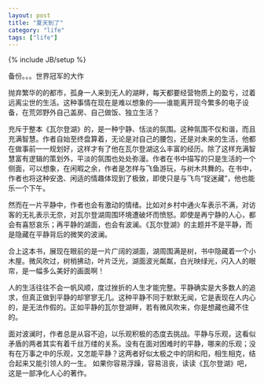 ```yaml
---
layout: post
title: "夏天到了"
category: "life"
tags: ["life"]
---
```

{% include JB/setup %}

备份。。。世界冠军的大作

抛弃繁华的的都市，孤身一人来到无人的湖畔，每天都要经营物质上的盈亏，过着远离尘世的生活。这种事情在现在是难以想象的——谁能离开现今繁多的电子设备，在荒郊野外自己盖房、自己做饭、独立生活？

充斥于整本《瓦尔登湖》的，是一种宁静、恬淡的氛围。这种氛围不仅和谐，而且充满智慧。作者自始至终盘算着，无论是对自己的腰包，还是对未来的生活，他都在做事前一一规划好，这样才有了他在瓦尔登湖这么丰富的经历。除了这样充满智慧富有逻辑的策划外，平淡的氛围也处处弥漫。作者在书中描写的只是生活的一个侧面，可以想象，在闲暇之余，作者是怎样与飞鱼游玩，与树木共舞的。在书中，作者也将这种安逸、闲适的情趣体现到了极致，即使只是与飞鸟“捉迷藏”，他也能乐一个下午。

然而在一片平静中，作者也会有激动的情绪。比如对乡村中通火车表示不满，对访客的无礼表示无奈，对瓦尔登湖周围环境遭破坏而愤怒。即使是再宁静的人心，都会有喜怒哀乐；再平静的湖面，也会有波澜。《瓦尔登湖》的主题并不是平静，而是隐藏在平静背后的微笑的波澜。

合上这本书，展现在眼前的是一片广阔的湖面，湖周围满是树，书中隐藏着一个小木屋。微风吹过，树梢拂动，叶片泛光，湖面波光粼粼，白光映绿光，闪入人的眼帘，是一幅多么美好的画面啊！

人的生活往往不会一帆风顺，度过挫折的人生才能完整。平静确实是大多数人的追求，但真正做到平静的却寥寥无几。这种平静不同于默默无闻，它是表现在人内心的，是无法作假的。正如平静的瓦尔登湖畔，若有微风吹来，你是想藏也藏不住的。

面对波澜时，作者总是从容不迫，以乐观积极的态度去挑战。平静与乐观，这看似矛盾的两者其实有着千丝万缕的关系。没有在面对困难时的平静，哪来的乐观；没有在万事之中的乐观，又怎能平静？这两者好似太极之中的阴和阳，相生相克，结合起来又能引领人的一生。
如果你容易浮躁，容易沮丧，读读《瓦尔登湖》吧，这是一部净化人心的著作。
